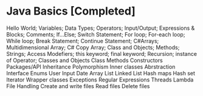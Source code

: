 # Java Basics [Completed]

Hello World;
Variables;
Data Types;
Operators;
Input/Output;
Expressions & Blocks;
Comments;
If...Else;
Switch Statement;
For loop;
For-each loop;
While loop;
Break Statement;
Continue Statement;
C#Arrays;
Multidimensional Array;
C# Copy Array;
Class and Objects;
Methods;
Strings;
Access Modefiers;
this keyword;
final keyword;
Recursion;
instance of Operator;
Classes and Objects
Class Methods
Constructors
Packages/API
Inheritance
Polymorphism
Inner classes
Abrstraction
Interface
Enums
User Input
Date
Array List
Linked List
Hash maps
Hash set
Iterator
Wrapper classes
Exceptions
Regular Expressions
Threads
Lambda
File Handling
Create and write files
Read files
Delete files
